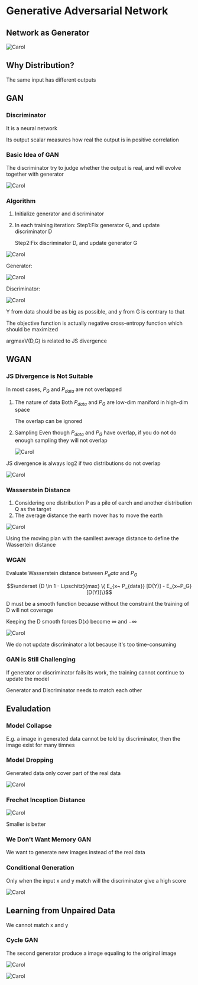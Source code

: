 # Generative Adversarial Network

## Network as Generator

![Carol](Generator.png)

## Why Distribution?

The same input has different outputs

## GAN

### Discriminator

It is a neural network

Its output scalar measures how real the output is in positive correlation

### Basic Idea of GAN

The discriminator try to judge whether the output is real, and will evolve together with generator

![Carol](GAN.png)

### Algorithm

1. Initialize generator and discriminator
2. In each training iteration:
    Step1:Fix generator G, and update discriminator D

    Step2:Fix discriminator D, and update generator G

![Carol](Objective.png)

Generator:

![Carol](Generator_Sampling.png)

Discriminator:

![Carol](Discriminator.png)

Y from data should be as big as possible, and y from G is contrary to that

The objective function is actually negative cross-entropy function which should be maximized

argmaxV(D,G) is related to JS divergence

## WGAN

### JS Divergence is Not Suitable

In most cases, $P_G$ and $P_{data}$ are not overlapped

1. The nature of data
   Both $P_{data}$ and $P_G$ are low-dim maniford in high-dim space

   The overlap can be ignored
2. Sampling
   Even though $P_{data}$ and $P_G$ have overlap, if you do not do enough sampling they will not overlap

   ![Carol](Overlap.png)

JS divergence is always log2 if two distributions do not overlap

![Carol](JS.png)

### Wasserstein Distance

1. Considering one distribution P as a pile of earch and another distribution Q as the target
2. The average distance the earth mover has to move the earth

![Carol](Moving.png)

Using the moving plan with the samllest average distance to define the Wassertein distance

### WGAN

Evaluate Wasserstein distance between $P_data$ and $P_G$

$$\underset {D \in 1 - Lipschitz}{max} \{ E_{x~ P_{data}} [D(Y)] - E_{x~P_G} [D(Y)]\}$$

D must be a smooth function because without the constraint the training of D will not coverage

Keeping the D smooth forces D(x) become $\infty$ and $-\infty$

![Carol](Smooth.png)

We do not update discriminator a lot because it's too time-consuming

### GAN is Still Challenging

If generator or discriminator fails its work, the training cannot continue to update the model

Generator and Discriminator needs to match each other

## Evaludation

### Model Collapse

E.g. a image in generated data cannot be told by discriminator, then the image exist for many timnes

### Model Dropping

Generated data only cover part of the real data

![Carol](Dropping.png)

### Frechet Inception Distance

![Carol](FID.png)

Smaller is better

### We Don't Want Memory GAN

We want to generate new images instead of the real data

### Conditional Generation

Only when the input x and y match will the discriminator give a high score

![Carol](Conditional.png)

## Learning from Unpaired Data

We cannot match x and y

### Cycle GAN

The second generator produce a image equaling to the original image

![Carol](Cycle.png)

![Carol](Proper.png)